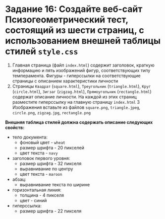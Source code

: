 # Задание 16: Создайте веб-сайт __Псизогеометрический тест__, состоящий из шести страниц, с использованием внешней таблицы стилей `style.css`
1) Главная страница (файл `index.html`) содержит заголовок, краткую информацию и пять изображений фигур, соответствующих типу темперамента. Фигуры - гиперссылки на соответствующие страницы с описанием характеристики личности
2) Страницы `Квадрат` (`square.html`), `Треугольник` (`triangle.html`), `Круг` (`circle.html`), `Зигзаг` (`zigzag.html`), `Прямоугольник` (`rectangle.html`) содержат описание личности. На каждой из этих страниц разместите гиперссылку на главную страницу `index.html`
3 Изображения вставьте из файлов `square.png`, `triangle.jpeg`, `circle.png`, `zigzag.jpg`, `rectangle.png`

__Внешняя таблица стилей должна содержать описание следующих свойств:__
- тело документа:
    - фоновый цвет - `wheat`
    - размер шрифта - 20 пикселей
    - цвет текста - `navy`
- заголовок первого уровня:
    - размер шрифта - 32 пикселя
    - выравнивание по центру
    - цвет текста - `maroon`
- абзац:
    - выравнивание текста по ширине
- горизонтальная линия:
    - толщина - 4 пикселя
    - цвет - синий
- гиперссылка:
    - размер шрифта - 22 пикселя